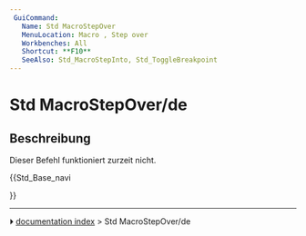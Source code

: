 ```yaml
---
 GuiCommand:
   Name: Std MacroStepOver
   MenuLocation: Macro , Step over
   Workbenches: All
   Shortcut: **F10**
   SeeAlso: Std_MacroStepInto, Std_ToggleBreakpoint
---
```


# Std MacroStepOver/de



## Beschreibung

Dieser Befehl funktioniert zurzeit nicht.





{{Std_Base_navi

}}



---
⏵ [documentation index](../README.md) > Std MacroStepOver/de
